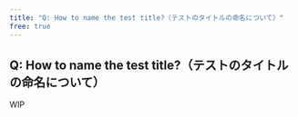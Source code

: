 ```yaml
---
title: "Q: How to name the test title?（テストのタイトルの命名について）"
free: true
---
```


## Q: How to name the test title?（テストのタイトルの命名について）

WIP